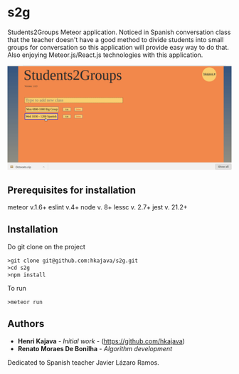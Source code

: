 # s2g
Students2Groups Meteor application. Noticed in Spanish conversation class that the teacher doesn't have a good method to divide students into small groups for conversation so this application will provide easy way to do that. Also enjoying Meteor.js/React.js technologies with this application.

![s2g screen cast](imports/filesforgithubREADME/s2g_screencast_20180320.gif)

## Prerequisites for installation

meteor v.1.6+
eslint v.4+
node v. 8+
lessc v. 2.7+
jest v. 21.2+


## Installation

Do git clone on the project
```
>git clone git@github.com:hkajava/s2g.git
>cd s2g
>npm install
```

To run
```
>meteor run
```

## Authors

* **Henri Kajava** - *Initial work* - (https://github.com/hkajava)
* **Renato Moraes De Bonilha** - *Algorithm development*

Dedicated to Spanish teacher Javier Lázaro Ramos.
